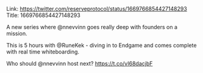 Link:  https://twitter.com/reserveprotocol/status/1669766854427148293
Title: 1669766854427148293

A new series where @nnevvinn goes really deep with founders on a mission.

This is 5 hours with @RuneKek - diving in to Endgame and comes complete with real time whiteboarding.

Who should @nnevvinn host next? https://t.co/vI68dacjbF
